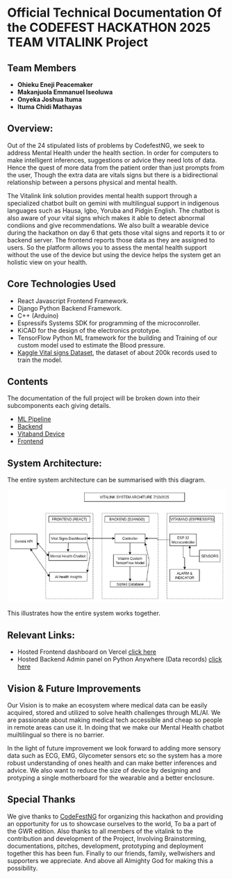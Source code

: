 # Official Technical Documentation Of the CODEFEST HACKATHON 2025 TEAM VITALINK Project

## Team Members
- **Ohieku Eneji Peacemaker**
- **Makanjuola Emmanuel Iseoluwa**
- **Onyeka Joshua Ituma**
- **Ituma Chidi Mathayas**


## Overview:
Out of the 24 stipulated lists of problems by CodefestNG, we seek to address Mental Health under the health section. In order for computers to make intelligent inferences, suggestions or advice they need lots of data. Hence the quest of more data from the patient order than just prompts from the user, Though the extra data are vitals signs but there is a bidirectional relationship between a persons physical and mental health.

The Vitalink link solution provides mental health support through a specialized chatbot built on gemini with multilingual support in indigenous languages such as Hausa, Igbo, Yoruba and Pidgin English. The chatbot is also aware of your vital signs which makes it able to detect abnormal condiions and give recommendations. We also built a wearable device during the hackathon on day 6 that gets those vital signs and reports it to or backend server. The frontend reports those data as they are assigned to users. So the platform allows you to assess the mental health support without the use of the device but using the device helps the system get an holistic view on your health.


## Core Technologies Used
- React Javascript Frontend Framework.
- Django Python Backend Framework.
- C++ (Arduino)
- Espressifs Systems SDK for programming of the microconroller.
- KiCAD for the design of the electronics prototype.
- TensorFlow Python ML framework for the building and Training of our custom model used to estimate the Blood pressure.
- [Kaggle Vital signs Dataset](https://www.kaggle.com/datasets/nasirayub2/human-vital-sign-dataset), the dataset of about 200k records used to train the model.



## Contents
The documentation of the full project will be broken down into their subcomponents each giving details.
- [ML Pipeline](ML_pipeline/README.md)
- [Backend](backend/vitalink_server/README.md)
- [Vitaband Device](device_prototype/README.md)
- [Frontend](frontend/README.md)

## System Architecture:
The entire system architecture can be summarised with this diagram.

![](images/Vitalink_System_Achitecture.drawio.png)

This illustrates how the entire system works together.

## Relevant Links:
- Hosted Frontend dashboard on Vercel [click here](https://vitalink-indol.vercel.app/)
- Hosted Backend Admin panel on Python Anywhere (Data records) [click here](https://vitalink.pythonanywhere.com/)

## Vision & Future Improvements
Our Vision is to make an ecosystem where medical data can be easily acquired, stored and utilized to solve health challenges through ML/AI. We are passionate about making medical tech accessible and cheap so people in remote areas can use it. In doing that we make our Mental Health chatbot muiltilingual so there is no barrier.

In the light of future improvement we look forward to adding more sensory data such as ECG, EMG, Glycometer sensors etc so the system has a more robust understanding of ones health and can make better inferences and advice. We also want to reduce the size of device by designing and protyping a single motherboard for the wearable and a better enclosure.

## Special Thanks
We give thanks to [CodeFestNG](https://x.com/codefestng) for organizing this hackathon and providing an opportunity for us to showcase ourselves to the world,  To ba a part of the GWR edition. Also thanks to all members of the vitalink to the contribution and development of the Project, Involving Brainstorming, documentations, pitches, development, prototyping and deployment together this has been fun. Finally to our friends, family, wellwishers and supporters we appreciate. And above all Almighty God for making this a possibility.
